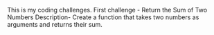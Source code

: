 This is my coding challenges.
First challenge - Return the Sum of Two Numbers
Description- Create a function that takes two numbers as arguments and returns their sum.

